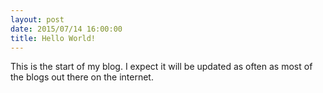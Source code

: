 ```yaml
---
layout: post
date: 2015/07/14 16:00:00
title: Hello World!
---
```

This is the start of my blog. I expect it will be updated as often as most of the blogs out there on the
internet.
